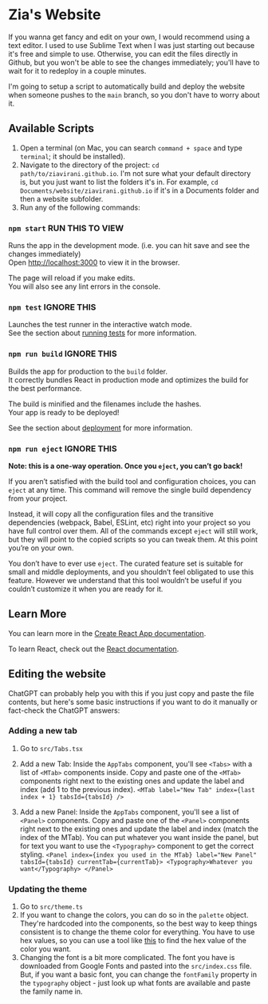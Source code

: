 # Zia's Website

If you wanna get fancy and edit on your own, I would recommend using a text editor. I used to use Sublime Text when I was just starting out because it's free and simple to use. Otherwise, you can edit the files directly in Github, but you won't be able to see the changes immediately; you'll have to wait for it to redeploy in a couple minutes.

I'm going to setup a script to automatically build and deploy the website when someone pushes to the `main` branch, so you don't have to worry about it.

## Available Scripts

1. Open a terminal (on Mac, you can search `command + space` and type `terminal`; it should be installed).
2. Navigate to the directory of the project: `cd path/to/ziavirani.github.io`. I'm not sure what your default directory is, but you just want to list the folders it's in. For example, `cd Documents/website/ziavirani.github.io` if it's in a Documents folder and then a website subfolder.
3. Run any of the following commands:

### `npm start` **RUN THIS TO VIEW**

Runs the app in the development mode. (i.e. you can hit save and see the changes immediately)\
Open [http://localhost:3000](http://localhost:3000) to view it in the browser.

The page will reload if you make edits.\
You will also see any lint errors in the console.

### `npm test` **IGNORE THIS**

Launches the test runner in the interactive watch mode.\
See the section about [running tests](https://facebook.github.io/create-react-app/docs/running-tests) for more information.

### `npm run build` **IGNORE THIS**

Builds the app for production to the `build` folder.\
It correctly bundles React in production mode and optimizes the build for the best performance.

The build is minified and the filenames include the hashes.\
Your app is ready to be deployed!

See the section about [deployment](https://facebook.github.io/create-react-app/docs/deployment) for more information.

### `npm run eject` **IGNORE THIS**

**Note: this is a one-way operation. Once you `eject`, you can’t go back!**

If you aren’t satisfied with the build tool and configuration choices, you can `eject` at any time. This command will remove the single build dependency from your project.

Instead, it will copy all the configuration files and the transitive dependencies (webpack, Babel, ESLint, etc) right into your project so you have full control over them. All of the commands except `eject` will still work, but they will point to the copied scripts so you can tweak them. At this point you’re on your own.

You don’t have to ever use `eject`. The curated feature set is suitable for small and middle deployments, and you shouldn’t feel obligated to use this feature. However we understand that this tool wouldn’t be useful if you couldn’t customize it when you are ready for it.

## Learn More

You can learn more in the [Create React App documentation](https://facebook.github.io/create-react-app/docs/getting-started).

To learn React, check out the [React documentation](https://reactjs.org/).

## Editing the website

ChatGPT can probably help you with this if you just copy and paste the file contents, but here's some basic instructions if you want to do it manually or fact-check the ChatGPT answers:

### Adding a new tab

1.  Go to `src/Tabs.tsx`
2.  Add a new Tab: Inside the `AppTabs` component, you'll see `<Tabs>` with a list of `<MTab>` components inside. Copy and paste one of the `<MTab>` components right next to the existing ones and update the label and index (add 1 to the previous index).
    `<MTab label="New Tab" index={last index + 1} tabsId={tabsId} />`

3.  Add a new Panel: Inside the `AppTabs` component, you'll see a list of `<Panel>` components. Copy and paste one of the `<Panel>` components right next to the existing ones and update the label and index (match the index of the MTab). You can put whatever you want inside the panel, but for text you want to use the `<Typography>` component to get the correct styling.
    `<Panel index={index you used in the MTab} label="New Panel" tabsId={tabsId} currentTab={currentTab}> <Typography>Whatever you want</Typography> </Panel>`

### Updating the theme

1. Go to `src/theme.ts`
2. If you want to change the colors, you can do so in the `palette` object. They're hardcoded into the components, so the best way to keep things consistent is to change the theme color for everything. You have to use hex values, so you can use a tool like [this](https://www.w3schools.com/colors/colors_picker.asp) to find the hex value of the color you want.
3. Changing the font is a bit more complicated. The font you have is downloaded from Google Fonts and pasted into the `src/index.css` file. But, if you want a basic font, you can change the `fontFamily` property in the `typography` object - just look up what fonts are available and paste the family name in.
